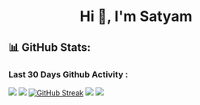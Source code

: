 <div align="left" background-color="black">
<h1 align="center">Hi 👋, I'm Satyam</h1>
 
## 📊 GitHub Stats:
### Last 30 Days Github Activity :

![](http://github-profile-summary-cards.vercel.app/api/cards/profile-details?username=satya-supercluster&theme=github_dark)
![](http://github-profile-summary-cards.vercel.app/api/cards/stats?username=satya-supercluster&theme=github_dark)
[![GitHub Streak](https://github-readme-streak-stats.herokuapp.com?user=satya-supercluster&theme=github-dark)](https://git.io/streak-stats)
![](https://github-readme-stats-eight-theta.vercel.app/api/top-langs/?username=satya-supercluster&layout=compact&langs_count=10&&theme=react)
![](https://github-readme-activity-graph.vercel.app/graph?username=satya-supercluster&bg_color=21232a&color=a8eeff&line=61dafb&point=f0fcff&area=true&hide_border=false)
</div>
